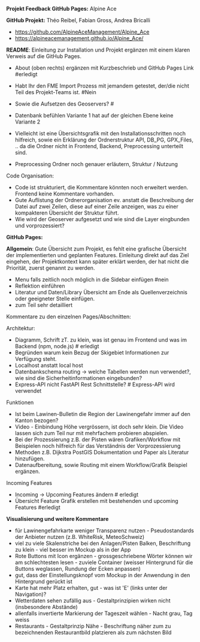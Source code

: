 **Projekt Feedback GitHub Pages:** Alpine Ace

**GitHub Projekt:** Théo Reibel, Fabian Gross, Andrea Bricalli

- https://github.com/AlpineAceManagement/Alpine_Ace
- https://alpineacemanagement.github.io/Alpine_Ace/

**README**: Einleitung zur Installation und Projekt ergänzen mit einem klaren Verweis auf die GitHub Pages.

- About (oben rechts) ergänzen mit Kurzbeschrieb und GitHub Pages Link #erledigt
- Habt Ihr den FME Import Prozess mit jemandem getestet, der/die nicht Teil des Projekt-Teams ist. #Nein
- Sowie die Aufsetzen des Geoservers? #
- Datenbank befühlen Variante 1 hat auf der gleichen Ebene keine Variante 2
- Vielleicht ist eine Übersichtsgrafik mit den Installationsschritten noch hilfreich, sowie ein Erklärung der Ordnerstruktur API, DB_PG, GPX_Files, .. da die Ordner nicht in Frontend, Backend, Preprocessing unterteilt sind.

- Preprocessing Ordner noch genauer erläutern, Struktur / Nutzung

Code Organisation:

- Code ist strukturiert, die Kommentare könnten noch erweitert werden. Frontend keine Kommentare vorhanden.
- Gute Auflistung der Ordnerorganisation ev. anstatt die Beschreibung der Datei auf zwei Zeilen, diese auf einer Zeile anzeigen, was zu einer kompakteren Übersicht der Struktur führt.
- Wie wird der Geoserver aufgesetzt und wie sind die Layer eingbunden und vorprozessiert?

**GitHub Pages:**

**Allgemein**: Gute Übersicht zum Projekt, es fehlt eine grafische Übersicht der implementierten und geplanten Features. Einleitung direkt auf das Ziel eingehen, der Projektkontext kann später erklärt werden, der hat nicht die Priorität, zuerst genannt zu werden.

- Menu falls zeitlich noch möglich in die Sidebar einfügen #nein
- Reflektion einführen
- Literatur und Daten/Library Übersicht am Ende als Quellenverzeichnis oder geeigneter Stelle einfügen.
- zum Teil sehr detailliert

Kommentare zu den einzelnen Pages/Abschnitten:

Architektur:

- Diagramm, Schrift zT. zu klein, was ist genau im Frontend und was im Backend (npm, node.js) # erledigt
- Begründen warum kein Bezug der Skigebiet Informationen zur Verfügung steht.
- Localhost anstatt local host 
- Datenbankschema routing -> welche Tabellen werden nun verwendet?, wie sind die Sicherheitinformationen eingebunden?
- Express-API nicht FastAPI Rest Schnittstelle? # Express-API wird verwendet


Funktionen

- Ist beim Lawinen-Bulletin die Region der Lawinengefahr immer auf den Kanton bezogen?
- Video - Einbindung Höhe vergrössern, ist doch sehr klein. Die Video lassen sich zum Teil nur mit mehrfachem probieren abspielen.
- Bei der Prozessierung z.B. der Pisten wären Grafiken/Workflow mit Beispielen noch hilfreich für das Verständnis der Vorprozessierung
- Methoden z.B. Dijkstra PostGIS Dokumentation und Paper als Literatur hinzufügen.
- Datenaufbereitung, sowie Routing mit einem Workflow/Grafik Beispiel ergänzen.

Incoming Features

- Incoming -> Upcoming Features ändern # erledigt
- Übersicht Feature Grafik erstellen mit bestehenden und upcoming Features #erledigt

**Visualisierung und weitere Kommentare**

- für Lawinengefahrkarte weniger Transparenz nutzen - Pseudostandards der Anbieter nutzen (z.B. WhiteRisk, MeteoSchweiz)
- viel zu viele Skalenstriche bei den Anlagen/Pisten Balken, Beschriftung zu klein - viel besser im Mockup als in der App
- Rote Buttons mit Icon ergänzen - grossgeschriebene Wörter können wir am schlechtesten lesen - zuviele Container (weisser Hintergrund für die Buttons weglassen, Rundung der Ecken anpassen)
- gut, dass der Einstellungsknopf vom Mockup in der Anwendung in den Hintergrund gerückt ist
- Karte hat mehr Platz erhalten, gut - was ist 'E' (links unter der Navigation)?
- Wetterdaten sehen zufällig aus - Gestaltprinzipien wirken nicht (insbesondere Abstände)
- allenfalls invertierte Markierung der Tageszeit wählen - Nacht grau, Tag weiss
- Restaurants - Gestaltprinzip Nähe - Beschriftung näher zum zu bezeichnenden Restaurantbild platzieren als zum nächsten Bild
